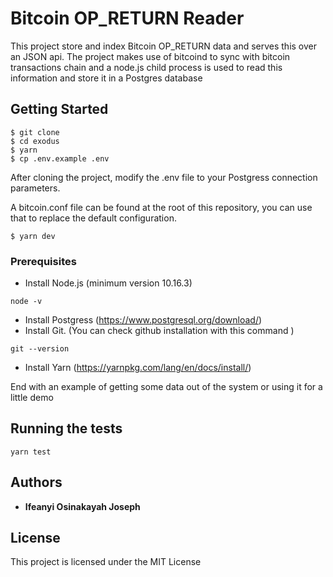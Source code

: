 # Bitcoin OP_RETURN Reader

This project store and index Bitcoin OP_RETURN data and serves this over an JSON api.
The project makes use of bitcoind to sync with bitcoin transactions chain and a node.js child process is used to read this information and store it in a Postgres database

## Getting Started
```
$ git clone 
$ cd exodus
$ yarn
$ cp .env.example .env
```

After cloning the project, modify the .env file to your Postgress connection parameters.

A bitcoin.conf file can be found at the root of this repository, you can use that to replace the default configuration.
```
$ yarn dev
```

### Prerequisites

- Install Node.js (minimum version 10.16.3)
```
node -v
```
- Install Postgress (https://www.postgresql.org/download/)
- Install Git. (You can check github installation with this command  )
```'
git --version
```
- Install Yarn (https://yarnpkg.com/lang/en/docs/install/)

End with an example of getting some data out of the system or using it for a little demo

## Running the tests
```
yarn test
```


## Authors

* **Ifeanyi Osinakayah Joseph**

## License

This project is licensed under the MIT License

